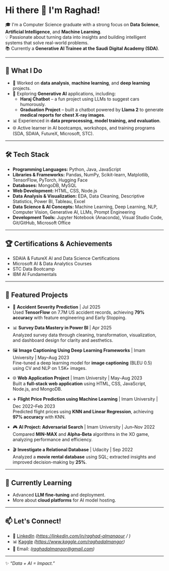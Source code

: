 # Hi there 👋 I'm Raghad!

🎓 I'm a Computer Science graduate with a strong focus on **Data Science**, **Artificial Intelligence**, and **Machine Learning**.  
💡 Passionate about turning data into insights and building intelligent systems that solve real-world problems.  
📚 Currently a **Generative AI Trainee at the Saudi Digital Academy (SDA)**.  

---

## 🚀 What I Do
- 🔬 Worked on **data analysis**, **machine learning**, and **deep learning** projects.  
- 🤖 Exploring **Generative AI** applications, including:  
  - **Haraj Chatbot** – a fun project using LLMs to suggest cars humorously.  
  - **Graduation Project** – built a chatbot powered by **Llama 2** to generate **medical reports for chest X-ray images**.  
- 📊 Experienced in **data preprocessing, model training, and evaluation**.    
- 🌐 Active learner in AI bootcamps, workshops, and training programs (SDA, SDAIA, FutureX, Microsoft, STC).

---

## 🛠️ Tech Stack
- **Programming Languages:** Python, Java, JavaScript  
- **Libraries & Frameworks:** Pandas, NumPy, Scikit-learn, Matplotlib, TensorFlow, PyTorch, Hugging Face  
- **Databases:** MongoDB, MySQL  
- **Web Development:** HTML, CSS, Node.js  
- **Data Analysis & Visualization:** EDA, Data Cleaning, Descriptive Statistics, Power BI, Tableau, Excel  
- **Data Science & AI Concepts:** Machine Learning, Deep Learning, NLP, Computer Vision, Generative AI, LLMs, Prompt Engineering  
- **Development Tools:** Jupyter Notebook (Anaconda), Visual Studio Code, Git/GitHub, Microsoft Office  

---

## 🏆 Certifications & Achievements
- SDAIA & FutureX AI and Data Science Certifications  
- Microsoft AI & Data Analytics Courses  
- STC Data Bootcamp  
- IBM AI Fundamentals   
  

---

## 📂 Featured Projects
- 🚦 **Accident Severity Prediction** | Jul 2025  
  Used **TensorFlow** on 7.7M US accident records, achieving **79% accuracy** with feature engineering and Early Stopping.  

- 📊 **Survey Data Mastery in Power BI** | Apr 2025  
  Analyzed survey data through cleaning, transformation, visualization, and dashboard design for clarity and aesthetics.  

- 🖼️ **Image Captioning Using Deep Learning Frameworks** | Imam University | May–Aug 2023  
  Fine-tuned a deep learning model for **image captioning** (BLEU 0.5) using CV and NLP on 1.5K+ images.  

- 🌐 **Web Application Project** | Imam University | May–Aug 2023  
  Built a **full-stack web application** using HTML, CSS, JavaScript, Node.js, and MongoDB.  

- ✈️ **Flight Price Prediction using Machine Learning** | Imam University | Dec 2022–Feb 2023  
  Predicted flight prices using **KNN and Linear Regression**, achieving **97% accuracy** with KNN.  

- 🎮 **AI Project: Adversarial Search** | Imam University | Jun–Nov 2022  
  Compared **MIN-MAX** and **Alpha-Beta** algorithms in the XO game, analyzing performance and efficiency.  

- 🎬 **Investigate a Relational Database** | Udacity | Sep 2022  
  Analyzed a **movie rental database** using SQL; extracted insights and improved decision-making by **25%**.  
 

---

## 🌱 Currently Learning  
- Advanced **LLM fine-tuning** and deployment.  
- More about **cloud platforms** for AI model hosting.  

---

## 📫 Let's Connect!
- 💼 [LinkedIn](#) *(https://linkedin.com/in/raghad-almanqour / )*  
- 📊 [Kaggle](#) *(https://www.kaggle.com/raghadalmangor)*  
- 📧 Email: *(raghadalmangor@gmail.com)*  

---

✨ *“Data + AI = Impact.”*  
